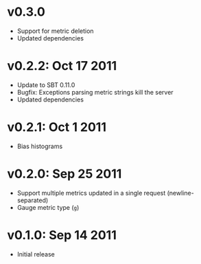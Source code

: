 v0.3.0
==================

* Support for metric deletion
* Updated dependencies

v0.2.2: Oct 17 2011
===================

* Update to SBT 0.11.0
* Bugfix: Exceptions parsing metric strings kill the server
* Updated dependencies

v0.2.1: Oct 1 2011
==================

* Bias histograms

v0.2.0: Sep 25 2011
===================

* Support multiple metrics updated in a single request (newline-separated)
* Gauge metric type (`g`)

v0.1.0: Sep 14 2011
===================

* Initial release
